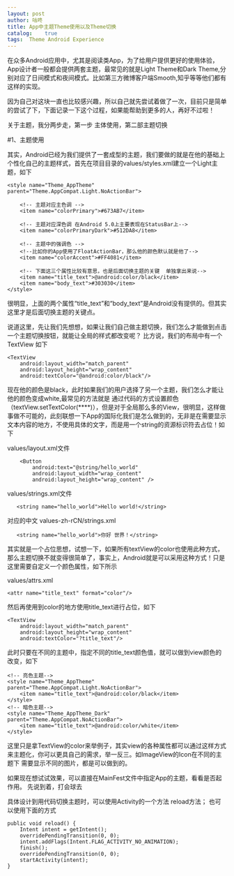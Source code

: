```yaml
---
layout: post
author: 咕咚
title: App中主题Theme使用以及Theme切换
catalog:    true
tags:  Theme Android Experience
---
```

在众多Android应用中，尤其是阅读类App，为了给用户提供更好的使用体验，App设计者一般都会提供两套主题，最常见的就是Light Theme和Dark Theme,分别对应了日间模式和夜间模式。比如第三方微博客户端Smooth,知乎等等他们都有这样的实现。


因为自己对这块一直也比较感兴趣，所以自己就先尝试着做了一次，目前只是简单的尝试了下，下面记录一下这个过程，如果能帮助到更多的人，再好不过啦！


关于主题，我分两步走，第一步 主体使用，第二部主题切换


#1、主题使用

其实，Android已经为我们提供了一套成型的主题，我们要做的就是在他的基础上个性化自己的主题样式，首先在项目目录的values/styles.xml建立一个Light主题，如下

    <style name="Theme_AppTheme" parent="Theme.AppCompat.Light.NoActionBar">

        <!-- 主题对应主色调 -->
        <item name="colorPrimary">#673AB7</item>

        <!-- 主题对应深色调 在Android 5.0上主要表现在StatusBar上-->
        <item name="colorPrimaryDark">#512DA8</item>

        <!-- 主题中的强调色 -->
        <!--比如你的App使用了FloatActionBar，那么他的颜色默认就是他了-->
        <item name="colorAccent">#FF4081</item>

        <!-- 下面这三个属性比较有意思，也是后面切换主题的关键  单独拿出来说-->
        <item name="title_text">@android:color/black</item>
        <item name="body_text">#303030</item>
    </style>


很明显，上面的两个属性“title_text”和“body_text”是Android没有提供的。但其实这里才是后面切换主题的关键点。


说道这里，先让我们先想想，如果让我们自己做主题切换，我们怎么才能做到点击一个主题切换按钮，就能让全局的样式都改变呢？
比方说，我们的布局中有一个TextView 如下

    <TextView
        android:layout_width="match_parent"
        android:layout_height="wrap_content"
        android:textColor="@android:color/black"/>

现在他的颜色是black，此时如果我们的用户选择了另一个主题，我们怎么才能让他的颜色变成white,最常见的方法就是 通过代码的方式设置颜色（textView.setTextColor(****)），但是对于全局那么多的View，很明显，这样做事做不可能的，此刻联想一下App的国际化我们是怎么做到的，无非是在需要显示文本内容的地方，不使用具体的文字，而是用一个string的资源标识符去占位！如下

values/layout.xml文件

        <Button
            android:text="@string/hello_world"
            android:layout_width="wrap_content"
            android:layout_height="wrap_content" />

values/strings.xml文件

       <string name="hello_world">Hello world!</string>

对应的中文
values-zh-rCN/strings.xml

       <string name="hello_world">你好 世界！</string>

其实就是一个占位思想，试想一下，如果所有textView的color也使用此种方式，那么主题切换不就变得很简单了，事实上，Android就是可以采用这种方式！只是这里需要自定义一个颜色属性，如下所示

values/attrs.xml

    <attr name="title_text" format="color"/>

然后再使用到color的地方使用title_text进行占位，如下

    <TextView
        android:layout_width="match_parent"
        android:layout_height="wrap_content"
        android:textColor="?title_text"/>

此时只要在不同的主题中，指定不同的title_text颜色值，就可以做到view颜色的改变，如下

    <!-- 亮色主题-->
    <style name="Theme_AppTheme" parent="Theme.AppCompat.Light.NoActionBar">
        <item name="title_text">@android:color/black</item>
    </style>
    <!-- 暗色主题-->
    <style name="Theme_AppTheme_Dark" parent="Theme.AppCompat.NoActionBar">
        <item name="title_text">@android:color/white</item>
    </style>

这里只是拿TextView的color来举例子，其实view的各种属性都可以通过这样方式来主题化，你可以更具自己的需求，举一反三。如ImageView的Icon在不同的主题下 需要显示不同的图片，都是可以做到的。


如果现在想试试效果，可以直接在MainFest文件中指定App的主题，看看是否起作用。
先说到着，打会球去

具体设计到用代码切换主题时，可以使用Activity的一个方法 reload方法；
也可以使用下面的方式

    public void reload() {
        Intent intent = getIntent();
        overridePendingTransition(0, 0);
        intent.addFlags(Intent.FLAG_ACTIVITY_NO_ANIMATION);
        finish();
        overridePendingTransition(0, 0);
        startActivity(intent);
    }
